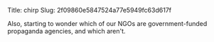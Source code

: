 Title: chirp
Slug: 2f09860e5847524a77e5949fc63d617f

Also, starting to wonder which of our NGOs are government-funded propaganda agencies, and which aren't.
